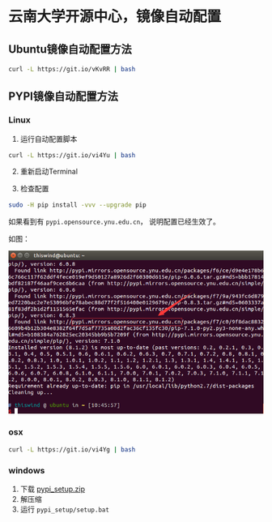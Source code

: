 # 云南大学开源中心，镜像自动配置

## Ubuntu镜像自动配置方法

```bash
curl -L https://git.io/vKvRR | bash
```

## PYPI镜像自动配置方法

### Linux

1. 运行自动配置脚本

```bash
curl -L https://git.io/vi4Yu | bash
```

2. 重新启动Terminal

3. 检查配置

```bash
sudo -H pip install -vvv --upgrade pip
```

如果看到有 <code>pypi.opensource.ynu.edu.cn</code>， 说明配置已经生效了。

如图：

![检查配置](https://raw.githubusercontent.com/opensource-yunnan-university/source_automate/master/pypi/linux/pypi_linux_test_success.png)




### osx

```bash
curl -L https://git.io/vi4Yg | bash
```

### windows
1. 下载 [pypi_setup.zip](https://git.io/vi4Y6)
2. 解压缩
3. 运行 <code>pypi_setup/setup.bat</code>

